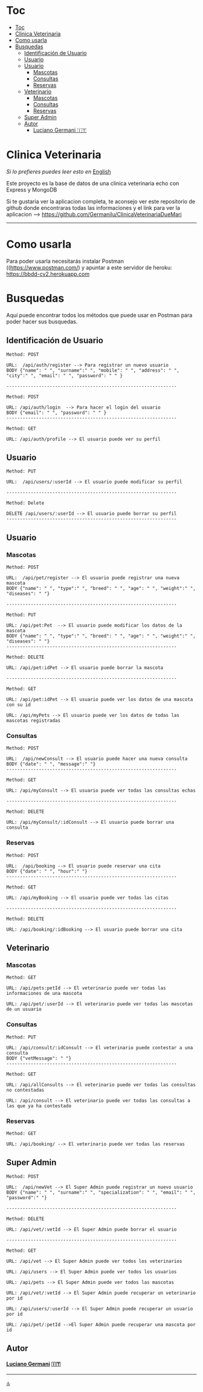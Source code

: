 # Toc
- [Toc](#toc)
- [Clinica Veterinaria](#clinica-veterinaria)
- [Como usarla](#como-usarla)
- [Busquedas](#busquedas)
  - [Identificación de Usuario](#identificación-de-usuario)
  - [Usuario](#usuario)
  - [Usuario](#usuario-1)
    - [Mascotas](#mascotas)
    - [Consultas](#consultas)
    - [Reservas](#reservas)
  - [Veterinario](#veterinario)
    - [Mascotas](#mascotas-1)
    - [Consultas](#consultas-1)
    - [Reservas](#reservas-1)
  - [Super Admin](#super-admin)
  - [Autor](#autor)
      - [Luciano Germani :it:](#luciano-germani-it)

# Clinica Veterinaria

*Si lo prefieres puedes leer esto en* [English](README.md)

Este proyecto es la base de datos de una clinica veterinaria echo con Express y MongoDB

Si te gustaria ver la aplicacion completa, te aconsejo ver este repositorio de github donde encontraras todas las informaciones y el link para ver la aplicacion --> https://github.com/Germanilu/ClinicaVeterinariaDueMari



----------------------------

# Como usarla

Para poder usarla necesitarás instalar Postman ((https://www.postman.com/) y apuntar a este servidor de heroku: https://bbdd-cv2.herokuapp.com



# Busquedas

Aquí puede encontrar todos los métodos que puede usar en Postman para poder hacer sus busquedas.

## Identificación de Usuario

    Method: POST

    URL:  /api/auth/register --> Para registrar un nuevo usuario
    BODY {"name": " ", "surname":" ", "mobile": " ", "address": " ", "city":" ", "email": " ", "password": " " }  

    ---------------------------------------------------------------

    Method: POST

    URL: /api/auth/login  --> Para hacer el login del usuario
    BODY {"email": " ", "password": " " }  
    ---------------------------------------------------------------

    Method: GET

    URL: /api/auth/profile --> El usuario puede ver su perfil


## Usuario

    Method: PUT

    URL:  /api/users/:userId --> El usuario puede modificar su perfil

    ---------------------------------------------------------------

    Method: Delete

    DELETE /api/users/:userId --> El usuario puede borrar su perfil
    ---------------------------------------------------------------

## Usuario

### Mascotas

    Method: POST

    URL:  /api/pet/register --> El usuario puede registrar una nueva mascota
    BODY {"name": " ", "type":" ", "breed": " ", "age": " ", "weight":" ", "diseases": " "}  

    ---------------------------------------------------------------

    Method: PUT

    URL: /api/pet:Pet  --> El usuario puede modificar los datos de la mascota
    BODY {"name": " ", "type":" ", "breed": " ", "age": " ", "weight":" ", "diseases": " "}  
    ---------------------------------------------------------------

    Method: DELETE

    URL: /api/pet:idPet --> El usuario puede borrar la mascota

    ---------------------------------------------------------------

    Method: GET

    URL: /api/pet:idPet --> El usuario puede ver los datos de una mascota con su id

    URL: /api/myPets --> El usuario puede ver los datos de todas las mascotas registradas

### Consultas

    Method: POST

    URL:  /api/newConsult --> El usuario puede hacer una nueva consulta 
    BODY {"date": " ", "message":" "}  
    ---------------------------------------------------------------
    
    Method: GET

    URL: /api/myConsult --> El usuario puede ver todas las consultas echas

    ---------------------------------------------------------------
    
    Method: DELETE

    URL: /api/myConsult/:idConsult --> El usuario puede borrar una consulta

### Reservas

    Method: POST

    URL:  /api/booking --> El usuario puede reservar una cita
    BODY {"date": " ", "hour":" "}  
    ---------------------------------------------------------------
    
    Method: GET

    URL: /api/myBooking --> El usuario puede ver todas las citas

    ---------------------------------------------------------------
    
    Method: DELETE

    URL: /api/booking/:idBooking --> El usuario puede borrar una cita

## Veterinario

### Mascotas

    Method: GET

    URL: /api/pets:petId --> El veterinario puede ver todas las informaciones de una mascota

    URL: /api/pet/:userId --> El veterinario puede ver todas las mascotas de un usuario

### Consultas

    Method: PUT

    URL: /api/consult/:idConsult --> El veterinario puede contestar a una consulta
    BODY {"vetMessage": " "}  
    ---------------------------------------------------------------

    Method: GET

    URL: /api/allConsults --> El veterinario puede ver todas las consultas no contestadas

    URL: /api/consult --> El veterinario puede ver todas las consultas a las que ya ha contestado

### Reservas

    Method: GET

    URL: /api/booking/ --> El veterinario puede ver todas las reservas



## Super Admin 

    Method: POST

    URL:  /api/newVet --> El Super Admin puede registrar un nuevo usuario
    BODY {"name": " ", "surname":" ", "specialization": " ", "email": " ", "password":" "}  

    ---------------------------------------------------------------

    Method: DELETE

    URL: /api/vet/:vetId --> El Super Admin puede borrar el usuario 

    ---------------------------------------------------------------

    Method: GET

    URL: /api/vet --> El Super Admin puede ver todos los veterinarios 

    URL: /api/users --> El Super Admin puede ver todos los usuarios

    URL: /api/pets --> El Super Admin puede ver todos las mascotas

    URL: /api/vet/:vetId --> El Super Admin puede recuperar un veterinario por id 

    URL: /api/users/:userId --> El Super Admin puede recuperar un usuario por id 

    URL: /api/pet/:petId -->El Super Admin puede recuperar una mascota por id 



## Autor	

#### [Luciano Germani](https://github.com/Germanilu) :it:
 

---------------------

[:top:](#toc)